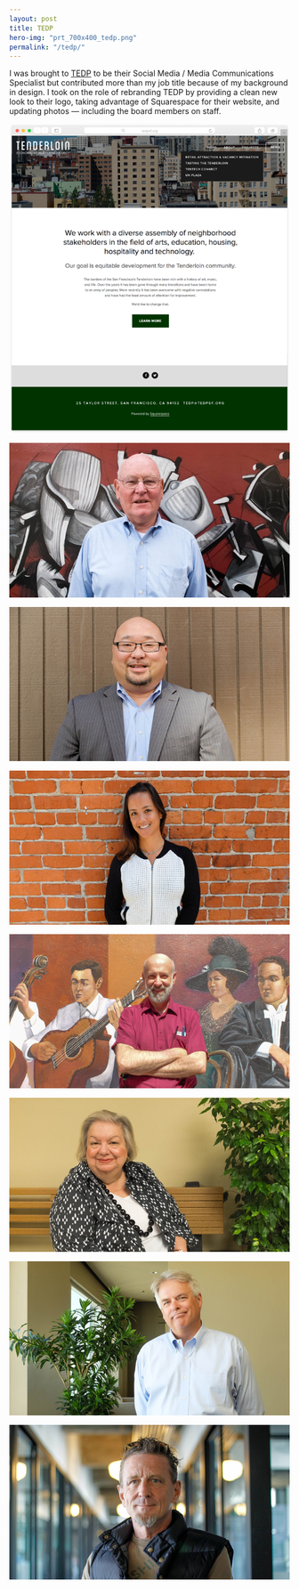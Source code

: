 ```yaml
---
layout: post
title: TEDP
hero-img: "prt_700x400_tedp.png"
permalink: "/tedp/"
---
```


I was brought to <a href="http://tedpsf.org" target="_blank">TEDP</a> to be their Social Media &#47; Media Communications Specialist but contributed more than my job title because of my background in design. I took on the role of rebranding TEDP by providing a clean new look to their logo, taking advantage of Squarespace for their website, and updating photos &mdash; including the board members on staff.

![](/public/img/tedp/TEDP_website_712.png)

![](/public/img/tedp/art_700.jpg)

![](/public/img/tedp/byron_700.jpg)

![](/public/img/tedp/deanna_700.jpg)

![](/public/img/tedp/paul_700.jpg)

![](/public/img/tedp/jo_700.jpg)

![](/public/img/tedp/david_700.jpg)

![](/public/img/tedp/terrancee_700.jpg)
